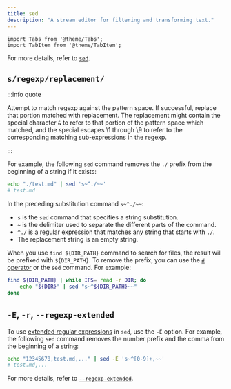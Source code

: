 ```yaml
---
title: sed
description: "A stream editor for filtering and transforming text."
---
```


```mdx-code-block
import Tabs from '@theme/Tabs';
import TabItem from '@theme/TabItem';
```

For more details, refer to [`sed`](https://linux.die.net/man/1/sed).

## `s/regexp/replacement/`

:::info quote

Attempt to match regexp against the pattern space. If successful, replace that portion matched with replacement. The replacement might contain the special character `&` to refer to that portion of the pattern space which matched, and the special escapes \1 through \9 to refer to the corresponding matching sub-expressions in the regexp.

:::

For example, the following `sed` command removes the `./` prefix from the beginning of a string if it exists:

```bash
echo "./test.md" | sed 's~^./~~'
# test.md
```

<codapi-snippet sandbox="bash" editor="basic" init-delay="500">
</codapi-snippet>

In the preceding substitution command <code>s~**^./**~~</code>:

- `s` is the `sed` command that specifies a string substitution.
- `~` is the delimiter used to separate the different parts of the command.
- `^./` is a regular expression that matches any string that starts with `./`.
- The replacement string is an empty string.

When you use `find ${DIR_PATH}` command to search for files, the result will be prefixed with `${DIR_PATH}`. To remove the prefix, you can use the [`#` operator](bash-wiki.md#remove-the-prefix-using) or the `sed` command. For example:

```bash
find ${DIR_PATH} | while IFS= read -r DIR; do
    echo "${DIR}" | sed "s~^${DIR_PATH}~~"
done
```

## `-E`, `-r`, `--regexp-extended`

To use [extended regular expressions](https://www.gnu.org/software/sed/manual/sed.html#ERE-syntax) in `sed`, use the `-E` option. For example, the following `sed` command removes the number prefix and the comma from the beginning of a string:

```bash
echo "12345678,test.md,..." | sed -E 's~^[0-9]+,~~'
# test.md,...
```

<codapi-snippet sandbox="bash" editor="basic" init-delay="500">
</codapi-snippet>

For more details, refer to [`--regexp-extended`](https://www.gnu.org/software/sed/manual/sed.html).